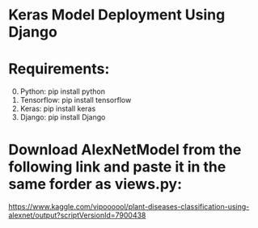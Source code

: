 # Keras Model Deployment Using Django

# Requirements:
  0. Python: pip install python
  1. Tensorflow: pip install tensorflow
  2. Keras: pip install keras
  3. Django: pip install Django
  
# Download AlexNetModel from the following link and paste it in the same forder as views.py: 
  https://www.kaggle.com/vipoooool/plant-diseases-classification-using-alexnet/output?scriptVersionId=7900438
